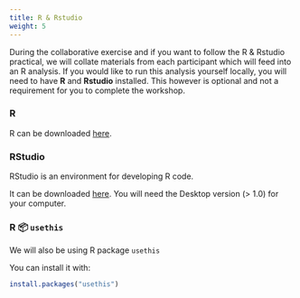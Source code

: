 ```yaml
---
title: R & Rstudio
weight: 5
---
```


During the collaborative exercise and if you want to follow the R & Rstudio practical, we will collate materials from each participant which will feed into an R analysis. If you would like to run this analysis yourself locally, you will need to have **R** and **Rstudio** installed. This however is optional and not a requirement for you to complete the workshop.

### R
R can be downloaded [here](https://cran.r-project.org/mirrors.html).

### RStudio
RStudio is an environment for developing R code.

It can be downloaded [here](https://www.rstudio.com/products/rstudio/download/).
You will need the Desktop version (> 1.0) for your computer.

### R :package: `usethis`

We will also be using R package `usethis`

You can install it with:

```r
install.packages("usethis")
```

